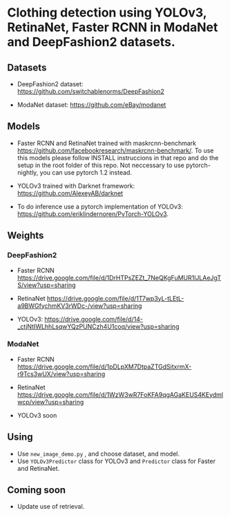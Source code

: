 # Clothing detection using YOLOv3, RetinaNet, Faster RCNN in ModaNet and DeepFashion2 datasets.

## Datasets

- DeepFashion2 dataset: https://github.com/switchablenorms/DeepFashion2 

- ModaNet dataset: https://github.com/eBay/modanet

## Models

- Faster RCNN and RetinaNet trained with maskrcnn-benchmark https://github.com/facebookresearch/maskrcnn-benchmark/. To use this models please follow INSTALL instruccions in that repo and do the setup in the root folder of this repo. Not neccessary to use pytorch-nightly, you can use pytorch 1.2 instead.

- YOLOv3 trained with Darknet framework: https://github.com/AlexeyAB/darknet

- To do inference use a pytorch implementation of YOLOv3: https://github.com/eriklindernoren/PyTorch-YOLOv3.


## Weights

### DeepFashion2

- Faster RCNN https://drive.google.com/file/d/1DrHTPsZEZt_7NeQKgFuMUR1lJLAeJgTS/view?usp=sharing

- RetinaNet https://drive.google.com/file/d/1T7wp3yL-tLEtL-a9BWGfychmKV3rWDc-/view?usp=sharing

- YOLOv3: https://drive.google.com/file/d/14-_ctjNtIWLhhLsqwYQzPUNCzh4U1coq/view?usp=sharing

### ModaNet

- Faster RCNN https://drive.google.com/file/d/1pDLpXM7DtpaZTGdSjtxrmX-r9Tcs3wUX/view?usp=sharing

- RetinaNet https://drive.google.com/file/d/1WzW3wR7FoKFA9qgAGaKEUS4KEydmlwcp/view?usp=sharing

- YOLOv3 soon


## Using

- Use <code>new_image_demo.py</code> , and choose dataset, and model. 
- Use <code>YOLOv3Predictor</code> class for YOLOv3 and <code>Predictor</code> class for Faster and RetinaNet.

## Coming soon

 - Update use of retrieval.
